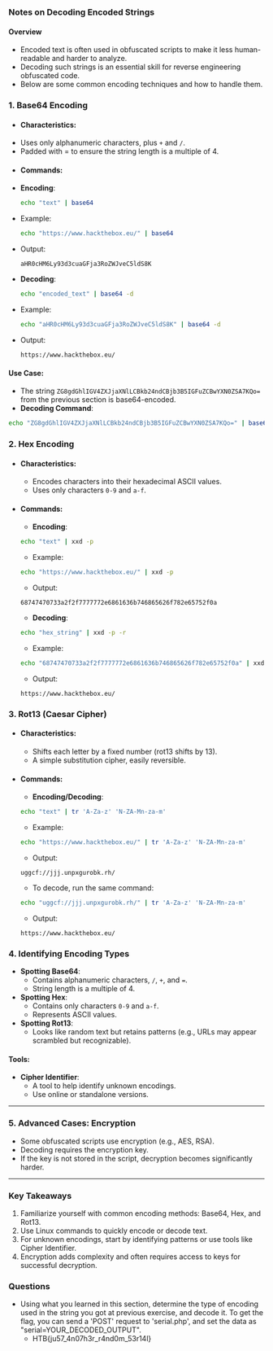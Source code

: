 ### Notes on Decoding Encoded Strings

#### **Overview**
- Encoded text is often used in obfuscated scripts to make it less human-readable and harder to analyze. 
- Decoding such strings is an essential skill for reverse engineering obfuscated code. 
- Below are some common encoding techniques and how to handle them.



### **1. Base64 Encoding**
- #### **Characteristics**:
- Uses only alphanumeric characters, plus `+` and `/`.
- Padded with = to ensure the string length is a multiple of 4.
- #### **Commands**:
- **Encoding**:
    ```bash
    echo "text" | base64
    ```
- Example:
    ```bash
    echo "https://www.hackthebox.eu/" | base64
    ```
- Output:
    ```
    aHR0cHM6Ly93d3cuaGFja3RoZWJveC5ldS8K
    ```
- **Decoding**:
    ```bash
    echo "encoded_text" | base64 -d
    ```
- Example:
    ```bash
    echo "aHR0cHM6Ly93d3cuaGFja3RoZWJveC5ldS8K" | base64 -d
    ```
- Output:
    ```
    https://www.hackthebox.eu/
    ```



#### **Use Case**:
- The string `ZG8gdGhlIGV4ZXJjaXNlLCBkb24ndCBjb3B5IGFuZCBwYXN0ZSA7KQo=` from the previous section is base64-encoded.
- **Decoding Command**:
```bash
echo "ZG8gdGhlIGV4ZXJjaXNlLCBkb24ndCBjb3B5IGFuZCBwYXN0ZSA7KQo=" | base64 -d
```



### **2. Hex Encoding**
- #### **Characteristics**:
	- Encodes characters into their hexadecimal ASCII values.
	- Uses only characters `0-9` and `a-f`.
- #### **Commands**:
	- **Encoding**:
    ```bash
    echo "text" | xxd -p
    ```
	- Example:
    ```bash
    echo "https://www.hackthebox.eu/" | xxd -p
    ```
	- Output: 
    ```
    68747470733a2f2f7777772e6861636b746865626f782e65752f0a
    ```
	- **Decoding**:
    ```bash
    echo "hex_string" | xxd -p -r
    ```
    - Example:
    ```bash
    echo "68747470733a2f2f7777772e6861636b746865626f782e65752f0a" | xxd -p -r
    ```
    - Output:
    ```
    https://www.hackthebox.eu/
    ```
    


### **3. Rot13 (Caesar Cipher)**
- #### **Characteristics**:
	- Shifts each letter by a fixed number (rot13 shifts by 13).
	- A simple substitution cipher, easily reversible.
- #### **Commands**:
	- **Encoding/Decoding**:
    ```bash
    echo "text" | tr 'A-Za-z' 'N-ZA-Mn-za-m'
    ```
    - Example:
    ```bash
    echo "https://www.hackthebox.eu/" | tr 'A-Za-z' 'N-ZA-Mn-za-m'
    ```
    - Output:
    ```
    uggcf://jjj.unpxgurobk.rh/
    ```
	- To decode, run the same command:
    ```bash
    echo "uggcf://jjj.unpxgurobk.rh/" | tr 'A-Za-z' 'N-ZA-Mn-za-m'
    ```
    - Output:
    ```
    https://www.hackthebox.eu/
    ```



### **4. Identifying Encoding Types**
- **Spotting Base64**:
    - Contains alphanumeric characters, `/`, `+`, and `=`.
    - String length is a multiple of 4.
- **Spotting Hex**:
    - Contains only characters `0-9` and `a-f`.
    - Represents ASCII values.
- **Spotting Rot13**:
    - Looks like random text but retains patterns (e.g., URLs may appear scrambled but recognizable).

#### **Tools**:

- **Cipher Identifier**:
    - A tool to help identify unknown encodings.
    - Use online or standalone versions.

---

### **5. Advanced Cases: Encryption**

- Some obfuscated scripts use encryption (e.g., AES, RSA).
- Decoding requires the encryption key.
- If the key is not stored in the script, decryption becomes significantly harder.

---

### **Key Takeaways**

1. Familiarize yourself with common encoding methods: Base64, Hex, and Rot13.
2. Use Linux commands to quickly encode or decode text.
3. For unknown encodings, start by identifying patterns or use tools like Cipher Identifier.
4. Encryption adds complexity and often requires access to keys for successful decryption.



### Questions
- Using what you learned in this section, determine the type of encoding used in the string you got at previous exercise, and decode it. To get the flag, you can send a 'POST' request to 'serial.php', and set the data as "serial=YOUR_DECODED_OUTPUT".
	- HTB{ju57_4n07h3r_r4nd0m_53r14l}